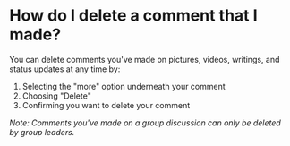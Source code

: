 # How do I delete a comment that I made?

You can delete comments you've made on pictures, videos, writings, and status updates at any time by:

1. Selecting the "more" option underneath your comment
2. Choosing "Delete"
3. Confirming you want to delete your comment

_Note: Comments you've made on a group discussion can only be deleted by group leaders._
